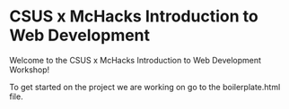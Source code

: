 # CSUS x McHacks Introduction to Web Development 
Welcome to the CSUS x McHacks Introduction to Web Development Workshop! 

To get started on the project we are working on go to the boilerplate.html file.


